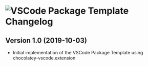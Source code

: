 # ![VSCode Package Template Changelog](https://img.shields.io/badge/VSCode%20Package%20Template%20Changelog-blue.svg?style=for-the-badge)

## Version 1.0 (2019-10-03)

- Initial implementation of the VSCode Package Template using chocolatey-vscode.extension
